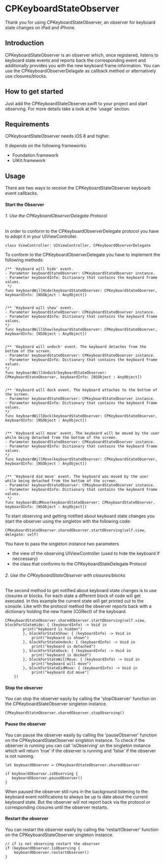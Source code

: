 # CPKeyboardStateObserver
Thank you for using CPKeyboardStateObserver, an observer for keyboard state changes on iPad and iPhone.

## Introduction
CPKeyboardStateObserver is an observer which, once registered, listens to keyboard state events and reports back the corresponding event and additionally provides you with the new keyboard frame information.
You can use the CPKeyboardObserverDelagate as callback method or alternatively use closures/blocks.

## How to get started
Just add the CPKeyboardStateObserver.swift to your project and start observing.
For more details take a look at the 'usage' section.

## Requirements
CPKeyboardStateObserver needs iOS 8 and higher.

It depends on the following frameworks:

* Foundation.framework
* UIKit.framework

## Usage

There are two ways to receive the CPKeyboardStateObserver keyboarb event callbacks.

#### Start the Observer

###### 1. Use the CPKeyboardObserverDelegate Protocol

In order to conform to the CPKeyboardObserverDelegate protocol you have to adopt it in your UIViewController.

	class ViewController: UIViewController, CPKeyboardObserverDelegate

To conform to the CPKeyboardObserverDelegate you have to implement the following methods:

	
	/** 'Keyboard will hide' event.
    - Parameter keyboardStateObserver: CPKeyboardStateObserver instance.
    - Parameter keyboardInfo: Dictionary that contains the keyboard frame values.
     */
    func keyboardWillHide(keyboardStateObserver: CPKeyboardStateObserver, keyboardInfo: [NSObject : AnyObject])
    

    /** 'Keyboard will show' event.
    - Parameter keyboardStateObserver: CPKeyboardStateObserver instance.
    - Parameter keyboardInfo: Dictionary that contains the keyboard frame values.
    */
    func keyboardWillShow(keyboardStateObserver: CPKeyboardStateObserver, keyboardInfo: [NSObject : AnyObject])
    
    
    /** 'Keyboard will undock' event. The keyboard detaches from the bottom of the screen.
    - Parameter keyboardStateObserver: CPKeyboardStateObserver instance.
    - Parameter keyboardInfo: Dictionary that contains the keyboard frame values.
    */
    func keyboardWillUndock(keyboardStateObserver: CPKeyboardStateObserver, keyboardInfo: [NSObject : AnyObject])
    
    
    /** 'Keyboard will dock event. The keyboard attaches to the bottom of the screen.
    - Parameter keyboardStateObserver: CPKeyboardStateObserver instance.
    - Parameter keyboardInfo: Dictionary that contains the keyboard frame values.
    */
    func keyboardWillDock(keyboardStateObserver: CPKeyboardStateObserver, keyboardInfo: [NSObject : AnyObject])
    
    
    /** 'Keyboard will move' event. The keyboard will be moved by the user while being detached from the bottom of the screen.
    - Parameter keyboardStateObserver: CPKeyboardStateObserver instance.
    - Parameter keyboardInfo: Dictionary that contains the keyboard frame values.
    */
    func keyboardWillMove(keyboardStateObserver: CPKeyboardStateObserver, keyboardInfo: [NSObject : AnyObject])
    
    
    /** 'Keyboard did move' event. The keyboard was moved by the user while being detached from the bottom of the screen.
    - Parameter keyboardStateObserver: CPKeyboardStateObserver instance.
    - Parameter keyboardInfo: Dictionary that contains the keyboard frame values.
     */
    func keyboardDidMove(keyboardStateObserver: CPKeyboardStateObserver, keyboardInfo: [NSObject : AnyObject])


To start observing and getting notified about keyboard state changes you start the observer using the singleton with the following code:
        
	CPKeyboardStateObserver.sharedObserver.startObserving(self.view, delegate: self)

You have to pass the singleton instance two parameters

- the view of the observing UIViewController (used to hide the keyboard if neccessary)
- the class that conforms to the CPKeyboardStateDelegate Protocol




###### 2. Use the CPKeyboardStateObserver with closures/blocks
	
The second method to get notified about keyboard state changes is to use closures or blocks.
For each state a different block of code will get executed. In this example the current state will get printed out to the console.
Like with the protocol method the observer reports back with a dictionary holding the new frame (CGRect) of the keyboard.

	CPKeyboardStateObserver.sharedObserver.startObserving(self.view, blockForStateHide: { (keyboardInfo) -> Void in
            print("keyboard is hidden")
            }, blockForStateShow: { (keyboardInfo) -> Void in
                print("keyboard is shown")
            }, blockForStateUndock: { (keyboardInfo) -> Void in
                print("keyboard is detached")
            }, blockForStateDock: { (keyboardInfo) -> Void in
                print("keyboard is docked")
            }, blockForStateWillMove: { (keyboardInfo) -> Void in
                print("keyboard will move")
            }, blockForStateDidMove: { (keyboardInfo) -> Void in
                print("keyboard did move")
        })


#### Stop the observer

You can stop the observer easily by calling the 'stopObserver' function on the CPKeyboardStateObserver singleton instance.

	CPKeyboardStateObserver.sharedObserver.stopObserving()

#### Pause the observer

You can pause the observer easily by calling the 'pauseObserver' function on the CPKeyboardStateObserver singleton instance. To check if the observer is running you can call 'isObserving' on the singleton instance which will return 'true' if the observer is running and 'false' if the observer is not running.

	let keyboardObserver = CPKeyboardStateObserver.sharedObserver

	if keyboardObserver.isObserving {
       keyboardObserver.pauseObserver()
    }

When paused the observer still runs in the background listening to the keyboard event notifications to always be up to date about the current keyboard state. But the observer will not report back via the protocol or corresponding closures until the observer restarts.

#### Restart the observer

You can restart the observer easily by calling the 'restartObserver' function on the CPKeyboardStateObserver singleton instance.

	// if is not observing restart the observer
    if !keyboardObserver.isObserving {
        keyboardObserver.restartObserver()
    }
